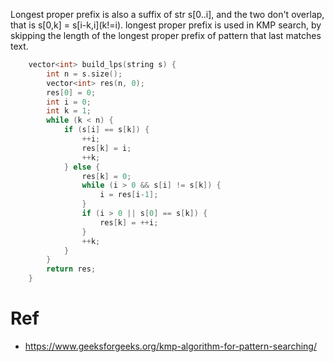 Longest proper prefix is also a suffix of str s[0..i], and the two don't overlap, that is s[0,k] = s\[i-k,i\](k!=i).
longest proper prefix is used in KMP search, by skipping the length of the longest proper prefix of pattern that last matches text.

```c++
    vector<int> build_lps(string s) {
        int n = s.size();
        vector<int> res(n, 0);
        res[0] = 0;
        int i = 0;
        int k = 1;
        while (k < n) {
            if (s[i] == s[k]) {
                ++i;
                res[k] = i;
                ++k;
            } else {
                res[k] = 0;
                while (i > 0 && s[i] != s[k]) {
                    i = res[i-1];
                }
                if (i > 0 || s[0] == s[k]) {
                    res[k] = ++i;
                }
                ++k;
            }
        }
        return res;
    }
```

# Ref
* https://www.geeksforgeeks.org/kmp-algorithm-for-pattern-searching/
